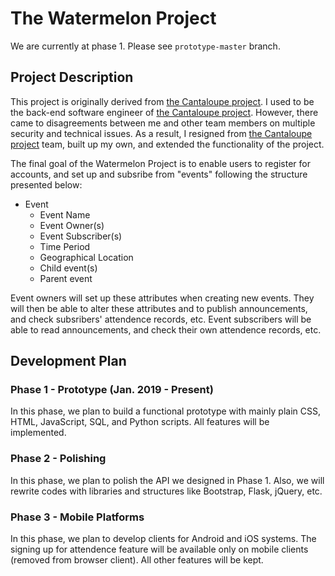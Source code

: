 # The Watermelon Project

We are currently at phase 1. Please see `prototype-master` branch.

## Project Description

This project is originally derived from [the Cantaloupe project](https://github.com/DevPSU/Attendance-Manager). I used to be the back-end software engineer of [the Cantaloupe project](https://github.com/DevPSU/Attendance-Manager). However, there came to disagreements between me and other team members on multiple security and technical issues. As a result, I resigned from [the Cantaloupe project](https://github.com/DevPSU/Attendance-Manager) team, built up my own, and extended the functionality of the project.

The final goal of the Watermelon Project is to enable users to register for accounts, and set up and subsribe from "events" following the structure presented below:

- Event
    - Event Name
    - Event Owner(s)
    - Event Subscriber(s)
    - Time Period
    - Geographical Location
    - Child event(s)
    - Parent event

Event owners will set up these attributes when creating new events. They will then be able to alter these attributes and to publish announcements, and check subsribers' attendence records, etc. Event subscribers will be able to read announcements, and check their own attendence records, etc.

## Development Plan

### Phase 1 - Prototype (Jan. 2019 - Present)

In this phase, we plan to build a functional prototype with mainly plain CSS, HTML, JavaScript, SQL, and Python scripts. All features will be implemented.

### Phase 2 - Polishing

In this phase, we plan to polish the API we designed in Phase 1. Also, we will rewrite codes with libraries and structures like Bootstrap, Flask, jQuery, etc.

### Phase 3 - Mobile Platforms

In this phase, we plan to develop clients for Android and iOS systems. The signing up for attendence feature will be available only on mobile clients (removed from browser client). All other features will be kept.
